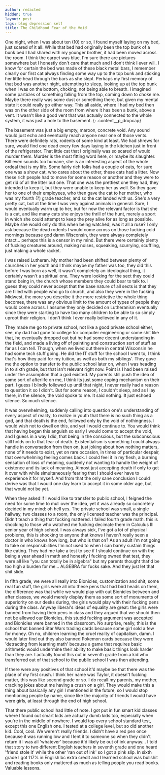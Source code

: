 ```yaml
---
author: redacted
hidden: true
layout: post
tags: blog depression self
title: The Childhood Fear of the Void
---
```


One night, when I was about ten (10) or so, I found myself laying on my bed,
just scared of it all. While that bed had originally been the top bunk of a bunk
bed I had shared with my younger brother, it had been moved across the room. I
think the carpet was blue, I'm sure there are pictures somewhere but I honestly
don't care that much and I don't think I ever will. I know for certain the bed
was made of these black metal bars, I remember clearly our first cat always
finding some way up to the top bunk and sticking her little head through the
bars as she slept. Perhaps my first memory of that bed was another night,
attempting to sleep, looking up at the top bunk when I was on the bottom,
choking, not being able to breath. I imagined some particles of something
falling from the top, coming down to choke me. Maybe there really was some dust
or something there, but given my mental state it could really go either way.
This all aside, where I had my bed then was on the other side of the room from
where it has been a bunk, above a vent. It wasn't like a good vent that was
actually connected to the whole system, it was just a hole to the basement.
{: .content__p_dropcap}

The basement was just a big empty, maroon, concrete void. Any sound would just
echo and eventually reach anyone near one of those vents. There were definitely
rats, rodents of some kind at least. We had shrews for sure, would find one dead
every few days laying in the kitchen just in front of the refrigerator. That
little cat that I originally was so scared of would murder them. Murder is the
most fitting word here, or maybe its slaughter. Kill even sounds too humane, she
is an interesting aspect of the whole ordeal that is my life. Some fairly rich
folks had a couple of cats, for sure one was a show cat, who cares about the
other, these cats had a litter. Now these rich people had to move for some
reason or another and they were to get rid of all the litter but one. That one
was the prettiest one they had, they intended to keep it, but they were unable
to keep her as well. So they gave her to one of their employees, who then gave
the cat to her mother, who was my fourth (?) grade teacher, and so the cat
landed with us. She's a very pretty cat, but at the time I was very against
animals in general. Sure, I would eventually warm up to her, but for now the
relevant factor is that she is a cat, and like many cats she enjoys the thrill
of the hunt, merely a sport in which she could attempt to keep the prey alive
for as long as possible. Maybe she would only do this when being watched, was it
all a ruse? I only ask because the dead rodents I would come across on those
fucking cold mornings because god damn Wisconsin, they were always completely
intact... perhaps this is a censor in my mind. But there were certainly plenty
of fucking creatures around, making noises, squeaking, scurrying, scuffling,
just making a whole racket.

I was raised Lutheran. My mother had been shifted between plenty of churches in
her youth and I think maybe my father was too, they did this before I was born
as well, it wasn't completely an ideological thing, it certainly wasn't a
spiritual one. They were looking for the sect they could stand being in, the
church whose members they could bear to talk to. I guess they could never accept
that the base nature of all sects is that they are filled with people who go to
church, and also they were in the fucking Midwest, the more you describe it the
more restrictive the whole thing becomes, there was any obvious limit to the
amount of types of people they would come across. I assume they only decided on
Lutheranism eventually since they were starting to have too many children to be
able to so simply uproot their religion. I don't think I ever really believed in
any of it.

They made me go to private school, not like a good private school either, see,
my dad had gone to college for computer engineering or some shit like that, he
eventually dropped out but he had some decent understanding in the field, and
made a living off of painting and construction sort of stuff as far as I can
tell. Though, when we lived out there in central Wisconsin he had some tech
stuff going. He did the IT stuff for the school I went to, I think that's how
they paid for my tuition, as well as both my siblings'. They gave me the option
to transfer to the public school later on, when I was heading in to sixth grade,
but that isn't relevant right now. Point is I had been raised under the
assumption that a god existed. My parents still push the idea of some sort of
afterlife on me, I think its just some coping mechanism on their part. I guess I
blindly followed up until that night, I never really had a reason to question it
so I didn't. But for some reason, I couldn't sleep, and as I lay there, in the
silence, the void spoke to me. It said nothing. It just echoed silence. So much
silence.

It was overwhelming, suddenly calling into question one's understanding of every
aspect of reality, to realize in youth that there is no such thing as a god, and
that death is the end, followed only by the void of nothingness. I would wish
not to dwell on this, and yet I would continue to. You would think that having
began this anguish so early I would come to accept the void, and I guess in a
way I did, that being in the conscious, but the subconscious still holds on to
that fear of death. Existentialism is something I could always handle in
conversation from then on, just joking about how nothing matters, none of it
needs to exist, yet on rare occasion, in times of particular despair, that
overwhelming feeling comes back. I could feel it in my flesh, a burning
sensation of loss of meaning, suddenly not wanting to handle the weight of
existence and its lack of meaning. Almost just accepting death if only to get it
over with while simultaneously fearing that I should ever have to experience it
for myself. And from that the only sane conclusion I could derive was that I
would one day learn to accept it in some older age, but that would not be yet.

When they asked if I would like to transfer to public school, I feigned the need
for some time to mull over the idea, yet it was already so concretely decided in
my mind: oh hell yes. The private school was small, a single hallway, two
classes to a room, the only licensed teacher was the principal. Didn't teach a
thing that fucking mattered. I failed fourth grade math. this is shocking to
those who watched me fucking decimate them in Calculus III senior year of high
school. I was always sick, I've got a lot of physical problems, this is shocking
to anyone that knows I haven't really seen a doctor in who knows how long, but
who is that on? As an adult I'm not going to take on responsibilities I'm not
used to when I can barely sustain things like eating. They had me take a test to
see if I should continue on with the being a year ahead in math and honestly I
fucking owned that test, they were all like "you can totally be in algebra" but
my parents thought that'd be too high a burden for me... ALGEBRA for fucks sake.
And they just let that shit slide.

In fifth grade, we were all really into Bionicles, customization and shit, some
real fun stuff, the girls were all into these pens that had bird heads on them,
the difference was that while we would play with out Bionicles between and after
classes, we would merely display them as some sort of monuments of superiority
on our desks during, the girls would play with their fucking pens during the
class. Anyway liberal's ideas of equality are great: the girls were banned from
having their pens in class and they argued that we should then not be allowed
our Bionicles, this stupid fucking argument was accepted and Bionicles were
banned in the classroom. No surprise, really, this is the school that banned
Star Wars trading cards because some girl sold a few for money. Oh no, children
learning the cruel reality of capitalism, damn. I would later find out they also
banned Pokemon cards because they were 'detracting from learning math' because a
game that requires basic arithmetic would undermine their ability to make basic
things look harder than they are. I actually found this out in seventh grade
from a kid who transferred out of that school to the public school I was then
attending.

If there were any positives of that school it'd maybe be that there was the
place of my first crush. I think her name was Taylor, it doesn't fucking matter,
this was like second grade or so. I do recall my parents, my mother, cracking
jokes about me having a crush on a girl. They would make this a thing about
basically any girl I mentioned in the future, so I would stop mentioning people
by name, since like the majority of friends I would have were girls, at least
through the end of high school.

That there public school had little of note. I got put in fun smart kid classes
where I found out smart kids are actually dumb kids too, especially when you're
in the middle of nowhere. I would top every school standard test, except this
one English one. I tested at a college level, but so did another kid. Cool,
cool. We weren't really friends. I didn't have a red pen once because it was
running low and I lent it to someone so when they didn't return it I was all
'whatever' because it'd likely be out of ink anyway... I told that story to two
different English teachers in seventh grade and one heard 'friend stole it'
while the other 'ran out of ink' so I got a pink slip. In sixth grade I got 117%
in English bc extra credit and I learned school was bullshit and reading books
only mattered as much as telling people you read books. Valuable lessons.
